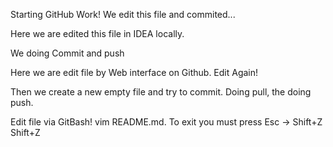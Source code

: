 Starting GitHub Work!
We edit this file and commited...

Here we are edited this file in IDEA locally.

We doing Commit and push

Here we are edit file by Web interface on Github. Edit Again!

Then we create a new empty file and try to commit.
Doing pull, the doing push.


Edit file via GitBash! vim README.md. To exit you must press Esc -> Shift+Z Shift+Z
